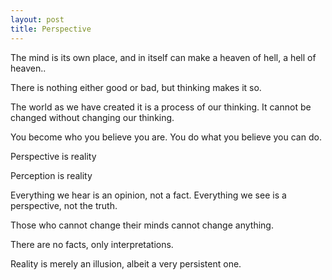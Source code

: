 ```yaml
---
layout: post
title: Perspective
---
```


The mind is its own place, and in itself can make a heaven of hell, a hell of heaven..

There is nothing either good or bad, but thinking makes it so.

The world as we have created it is a process of our thinking. It cannot be changed without changing our thinking.

You become who you believe you are. You do what you believe you can do.

Perspective is reality 

Perception is reality 

Everything we hear is an opinion, not a fact. Everything we see is a perspective, not the truth.

Those who cannot change their minds cannot change anything.

There are no facts, only interpretations.

Reality is merely an illusion, albeit a very persistent one.
